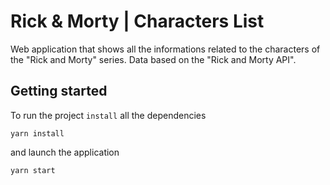 # Rick & Morty | Characters List

Web application that shows all the informations related to the characters of the "Rick and Morty" series. Data based on the "Rick and Morty API".

## Getting started

To run the project `install` all the dependencies

```
yarn install
```

and launch the application

```
yarn start
```
